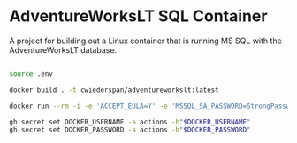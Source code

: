# AdventureWorksLT SQL Container

A project for building out a Linux container that is running MS SQL with the AdventureWorksLT database.


```bash

source .env

docker build . -t cwiederspan/adventureworkslt:latest      

docker run --rm -i -e 'ACCEPT_EULA=Y' -e 'MSSQL_SA_PASSWORD=StrongPassw0rd' -p 1433:1433 --name sql1 -d cwiederspan/adventureworkslt:latest

gh secret set DOCKER_USERNAME -a actions -b"$DOCKER_USERNAME"
gh secret set DOCKER_PASSWORD -a actions -b"$DOCKER_PASSWORD"

```